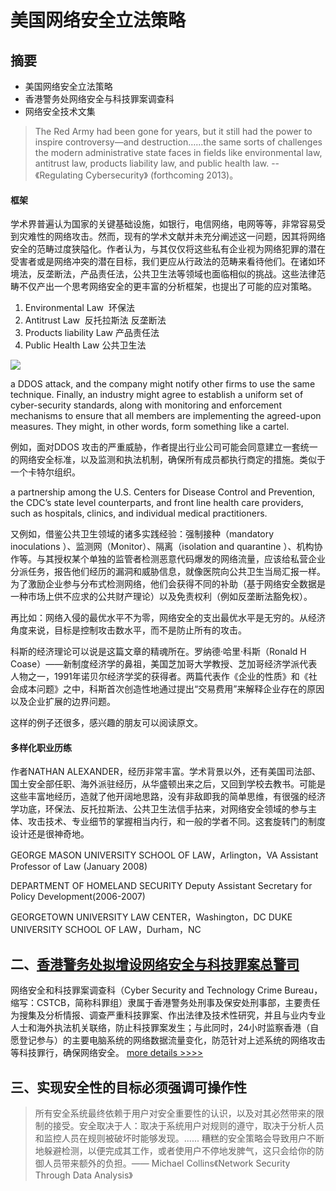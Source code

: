 # 美国网络安全立法策略

## 摘要
- 美国网络安全立法策略
- 香港警务处网络安全与科技罪案调查科
- 网络安全技术文集

>The Red Army had been gone for years, but it still had the power to inspire controversy—and destruction……the same sorts of challenges the modern administrative state faces in fields like environmental law, antitrust law, products liability law, and public health law. --《Regulating Cybersecurity》 (forthcoming 2013)。

#### 框架

学术界普遍认为国家的关键基础设施，如银行，电信网络，电网等等，非常容易受到灾难性的网络攻击。然而，现有的学术文献并未充分阐述这一问题，因其将网络安全的范畴过度狭隘化。作者认为，与其仅仅将这些私有企业视为网络犯罪的潜在受害者或是网络冲突的潜在目标，我们更应从行政法的范畴来看待他们。在诸如环境法，反垄断法，产品责任法，公共卫生法等领域也面临相似的挑战。这些法律范畴不仅产出一个思考网络安全的更丰富的分析框架，也提出了可能的应对策略。

1. Environmental Law  环保法
2. Antitrust Law  反托拉斯法 反垄断法
3. Products liability Law  产品责任法
4. Public Health Law 公共卫生法

![](http://o8m8ngokc.bkt.clouddn.com/theme_law_cybersecurity.png)

a DDOS attack, and the company might notify other firms to use the same technique. Finally, an industry might agree to establish a uniform set of cyber-security standards, along with monitoring and enforcement mechanisms to ensure that all members are implementing the agreed-upon measures. They might, in other words, form something like a cartel.

例如，面对DDOS 攻击的严重威胁，作者提出行业公司可能会同意建立一套统一的网络安全标准，以及监测和执法机制，确保所有成员都执行商定的措施。类似于一个卡特尔组织。

a partnership among the U.S. Centers for Disease Control and Prevention, the CDC’s state level counterparts, and front line health care providers, such as hospitals, clinics, and individual medical practitioners.

又例如，借鉴公共卫生领域的诸多实践经验：强制接种（mandatory inoculations ）、监测网（Monitor）、隔离（isolation and quarantine ）、机构协作等。与其授权某个单独的监管者检测恶意代码爆发的网络流量，应该给私营企业分派任务，报告他们经历的漏洞和威胁信息，就像医院向公共卫生当局汇报一样。为了激励企业参与分布式检测网络，他们会获得不同的补助（基于网络安全数据是一种市场上供不应求的公共财产理论）以及免责权利（例如反垄断法豁免权）。

再比如：网络入侵的最优水平不为零，网络安全的支出最优水平是无穷的。从经济角度来说，目标是控制攻击数水平，而不是防止所有的攻击。

科斯的经济理论可以说是这篇文章的精魂所在。罗纳德·哈里·科斯（Ronald H Coase）——新制度经济学的鼻祖，美国芝加哥大学教授、芝加哥经济学派代表人物之一，1991年诺贝尔经济学奖的获得者。两篇代表作《企业的性质》和《社会成本问题》之中，科斯首次创造性地通过提出“交易费用”来解释企业存在的原因以及企业扩展的边界问题。

这样的例子还很多，感兴趣的朋友可以阅读原文。

#### 多样化职业历练

作者NATHAN ALEXANDER，经历非常丰富。学术背景以外，还有美国司法部、国土安全部任职、海外派驻经历，从华盛顿出来之后，又回到学校去教书。可能是这些丰富地经历，造就了他开阔地思路，没有非敌即我的简单思维，有很强的经济学功底，环保法、反托拉斯法、公共卫生法信手拈来，对网络安全领域的参与主体、攻击技术、专业细节的掌握相当内行，和一般的学者不同。这套旋转门的制度设计还是很神奇地。

GEORGE MASON UNIVERSITY SCHOOL OF LAW，Arlington，VA
Assistant Professor of Law (January 2008)

DEPARTMENT OF HOMELAND SECURITY
Deputy Assistant Secretary for Policy Development(2006-2007)

GEORGETOWN UNIVERSITY LAW CENTER，Washington，DC
DUKE UNIVERSITY SCHOOL OF LAW，Durham，NC

## 二、[香港警务处拟增设网络安全与科技罪案总警司](http://riboseyim.github.io/2017/04/09/CSTCB/)
网络安全和科技罪案调查科（Cyber Security and Technology Crime Bureau，缩写：CSTCB，简称科罪组）隶属于香港警务处刑事及保安处刑事部，主要责任为搜集及分析情报、调查严重科技罪案、作出法律及技术性研究，并且与业内专业人士和海外执法机关联络，防止科技罪案发生；与此同时，24小时监察香港（自愿登记参与）的主要电脑系统的网络数据流量变化，防范针对上述系统的网络攻击等科技罪行，确保网络安全。
[more details >>>> ](http://riboseyim.github.io/2017/04/09/CSTCB/)

## 三、实现安全性的目标必须强调可操作性

>所有安全系统最终依赖于用户对安全重要性的认识，以及对其必然带来的限制的接受。安全取决于人：取决于系统用户对规则的遵守，取决于分析人员和监控人员在规则被破坏时能够发现。...... 糟糕的安全策略会导致用户不断地躲避检测，以便完成其工作，或者使用户不停地发脾气，这只会给你的防御人员带来额外的负担。——  Michael Collins《Network Security Through Data Analysis》
